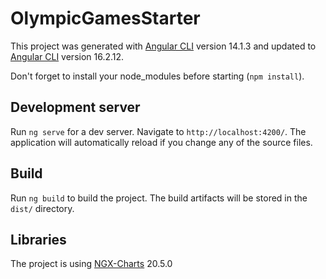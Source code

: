 # OlympicGamesStarter

This project was generated with [Angular CLI](https://github.com/angular/angular-cli) version 14.1.3 and updated to [Angular CLI](https://github.com/angular/angular-cli) version 16.2.12.

Don't forget to install your node_modules before starting (`npm install`).

## Development server

Run `ng serve` for a dev server. Navigate to `http://localhost:4200/`. The application will automatically reload if you change any of the source files.

## Build

Run `ng build` to build the project. The build artifacts will be stored in the `dist/` directory.

## Libraries

The project is using [NGX-Charts](https://swimlane.gitbook.io/ngx-charts) 20.5.0